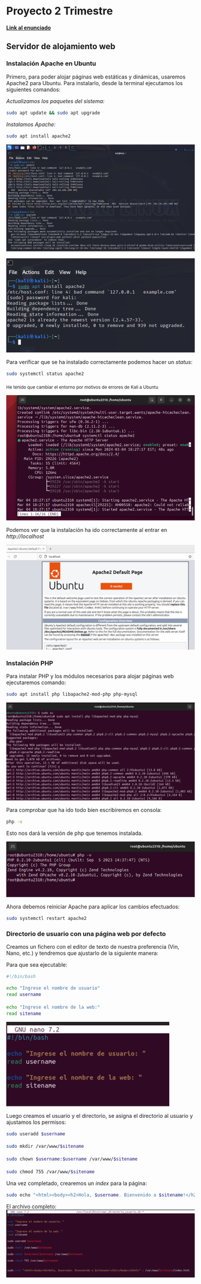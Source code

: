 # Proyecto 2 Trimestre
**[Link al enunciado](https://docs.google.com/document/d/1wLt42AF9oQq4WcSOMjifCIYTC64uAV0Erm6mUt9H6bA/edit)**

## Servidor de alojamiento web 

### Instalación Apache en Ubuntu

Primero, para poder alojar páginas web estáticas y dinámicas, usaremos Apache2 para Ubuntu. Para instalarlo, desde la terminal ejecutamos los siguientes comandos:

*Actualizamos los paquetes del sistema:*
```bash
sudo apt update && sudo apt upgrade
```

*Instalamos Apache:*
```bash
sudo apt install apache2
```

![Imagen 1](/Practica_2_Trimestre/images/1.png)

![Imagen 2](/Practica_2_Trimestre/images/2.png)

Para verificar que se ha instalado correctamente podemos hacer un *status*:

```bash
sudo systemctl status apache2
```

<sub>He tenido que cambiar el entorno por motivos de errores de Kali a Ubuntu</sub>

![Imagen 3](/Practica_2_Trimestre/images/3.png)

Podemos ver que la instalación ha ido correctamente al entrar en *http://localhost*

![Imagen 4](/Practica_2_Trimestre/images/4.png)


### Instalación PHP

Para instalar PHP y los módulos necesarios para alojar páginas web ejecutaremos comando:

```bash
sudo apt install php libapache2-mod-php php-mysql
```

![Imagen 5](/Practica_2_Trimestre/images/5.png)

Para comprobar que ha ido todo bien escribiremos en consola: 
```bash
php -v
```
Esto nos dará la versión de php que tenemos instalada.

![Imagen 6](/Practica_2_Trimestre/images/6.png)

Ahora debemos reiniciar Apache para aplicar los cambios efectuados:

```bash
sudo systemctl restart apache2
```

### Directorio de usuario con una página web por defecto

Creamos un fichero con el editor de texto de nuestra preferencia (Vin, Nano, etc.) y tendremos que ajustarlo de la siguiente manera:

Para que sea ejecutable:
```bash
#!/bin/bash
```
```bash
echo "Ingrese el nombre de usuario"
read username

echo "Ingrese el nombre de la web:"
read sitename
```
![Imagen 7](/Practica_2_Trimestre/images/7.png)

Luego creamos el usuario y el directorio, se asigna el directorio al usuario y ajustamos los permisos:

```bash
sudo useradd $username

sudo mkdir /var/www/$sitename

sudo chown $username:$username /var/www/$sitename

sudo chmod 755 /var/www/$sitename
```


Una vez completado, crearemos un *index* para la página:

```bash
sudo echo "<html><body><h2>Hola, $username. Bienvenido a $sitename!</h2></body></html>" > /var/www/$sitename/index.html
```

El archivo completo:
![Imagen 8](/Practica_2_Trimestre/images/8.png)





